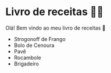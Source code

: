 # Livro de receitas :man_cook:

Olá! Bem vindo ao meu livro de receitas :wave:

- Strogonoff de Frango
- Bolo de Cenoura
- Pavê
- Rocambole
- Brigadeiro
